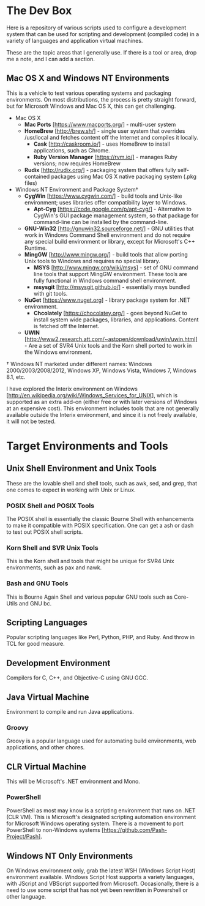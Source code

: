 # The Dev Box

Here is a repository of various scripts used to configure a development system that can be used for scripting and development (compiled code) in a variety of languages and application virtual machines.

These are the topic areas that I generally use.  If there is a tool or area, drop me a note, and I can add a section.

## Mac OS X and Windows NT Environments

This is a vehicle to test various operating systems and packaging environments.  On most distributions, the process is pretty straight forward, but for Microsoft Windows and Mac OS X, this can get challenging.  


* Mac OS X
  * **Mac Ports** [https://www.macports.org/] - multi-user system 
  * **HomeBrew** [http://brew.sh/] - single user system that overrides /usr/local and fetches content off the Internet and compiles it locally.
    * **Cask** [http://caskroom.io/] - uses HomeBrew to install applications, such as Chrome.
    * **Ruby Version Manager** [https://rvm.io/] - manages Ruby versions; now requires HomeBrew 
  * **Rudix** [http://rudix.org/] - packaging system that offers fully self-contained packages using Mac OS X native packaging system (.pkg files)
* Windows NT Environment and Package System† 
  * **CygWin** [https://www.cygwin.com/] - build tools and Unix-like environment; uses libraries offer compatibility layer to Windows.
    * **Apt-Cyg** [https://code.google.com/p/apt-cyg/] - Alternative to CygWin's GUI package management system, so that package for command-line can be installed by the command-line.
  * **GNU-Win32** [http://gnuwin32.sourceforge.net/] - GNU utilities that work in Windows Command Shell environment and do not require any special build environment or library, except for Microsoft's C++ Runtime.
  * **MingGW** [http://www.mingw.org/] - build tools that allow porting Unix tools to Windows and requires no special library.
    * **MSYS** [http://www.mingw.org/wiki/msys] - set of GNU command line tools that support MingGW environment.  These tools are fully functional in Windows command shell environment.
    * **msysgit** [http://msysgit.github.io/] - essentially msys bundled with git tools.
  * **NuGet** [https://www.nuget.org] - library package system for .NET environment.
    * **Chcolately** [https://chocolatey.org/] - goes beyond NuGet to install system wide packages, libraries, and applications.  Content is fetched off the Internet.
  * **UWIN** [http://www2.research.att.com/~astopen/download/uwin/uwin.html] - Are a set of SVR4 Unix tools and the Korn shell ported to work in the Windows environment.
   
† Windows NT marketed under different names: Windows 2000/2003/2008/2012, Windows XP, Windows Vista, Windows 7, Windows 8.1, etc. 

I have explored the Interix environment on Windows [http://en.wikipedia.org/wiki/Windows_Services_for_UNIX], which is supported as an extra add-on (either free or with later versions of Windows at an expensive cost).  This environment includes tools that are not generally available outside the Interix environment, and since it is not freely available, it will not be tested.

# Target Environments and Tools

## Unix Shell Environment and Unix Tools

These are the lovable shell and shell tools, such as awk, sed, and grep, that one comes to expect in working with Unix or Linux.  

### POSIX Shell and POSIX Tools

The POSIX shell is essentially the classic Bourne Shell with enhancements to make it compatible with POSIX specification.  One can get a ash or dash to test out POSIX shell scripts.  

### Korn Shell and SVR Unix Tools

This is the Korn shell and tools that might be unique for SVR4 Unix environments, such as pax and nawk.  

### Bash and GNU Tools

This is Bourne Again Shell and various popular GNU tools such as Core-Utils and GNU bc.  

## Scripting Languages

Popular scripting languages like Perl, Python, PHP, and Ruby.  And throw in TCL for good measure.

## Development Environment

Compilers for C, C++, and Objective-C using GNU GCC.

## Java Virtual Machine

Environment to compile and run Java applications.

### Groovy

Groovy is a popular language used for automating build environments, web applications, and other chores.

## CLR Virtual Machine

This will be Microsoft's .NET environment and Mono.

### PowerShell

PowerShell as most may know is a scripting environment that runs on .NET (CLR VM).  This is Microsoft's designated scripting automation environment for Microsoft Windows operating system.  There is a movement to port PowerShell to non-Windows systems [https://github.com/Pash-Project/Pash].

## Windows NT Only Environments

On Windows environment only, grab the latest WSH (Windows Script Host) environment available. Windows Script Host supports a variety languages, with JScript and VBScript supported from Microsoft.  Occasionally, there is a need to use some script that has not yet been rewritten in Powershell or other language.